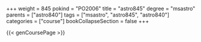 +++
weight = 845
pokind = "PO2006"
title = "astro845"
degree = "msastro"
parents = ["astro840"]
tags = ["msastro", "astro845", "astro840"]
categories = ["course"]
bookCollapseSection = false
+++

{{< genCoursePage >}}
